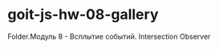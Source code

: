 # goit-js-hw-08-gallery

Folder.Модуль 8 - Всплытие событий. Intersection Observer

<!-- ! Разбей задание на несколько подзадач:

+ Создание и рендер разметки по массиву данных и предоставленному шаблону.

+ Реализация делегирования на галерее ul.js-gallery и получение url большого изображения.
+ Открытие модального окна по клику на элементе галереи.
+ Подмена значения атрибута src элемента img.lightbox__image.

+ Закрытие модального окна по клику на кнопку button[data-action="close-lightbox"].

+ Очистка значения атрибута src элемента img.lightbox__image. Это необходимо для того, чтобы при следующем открытии модального окна, пока грузится изображение, мы не видели предыдущее. -->

<!--
+ - Закрытие модального окна по клику на `div.lightbox__overlay`.
+ - Закрытие модального окна по нажатию клавиши `ESC`.
? - Пролистывание изображений галереи в открытом модальном окне клавишами "влево" и "вправо".

+  если вешаешь слушателя на window - то нужно и убрать его при сворачивании оверлея - чтобы он не ловил случайные нажатия!

+ если добавляешь путь на картинку, то при переходе на следующую ('click') - нужно очищать путь - чтобы при открытии след.картинки не висела старая;

-->
